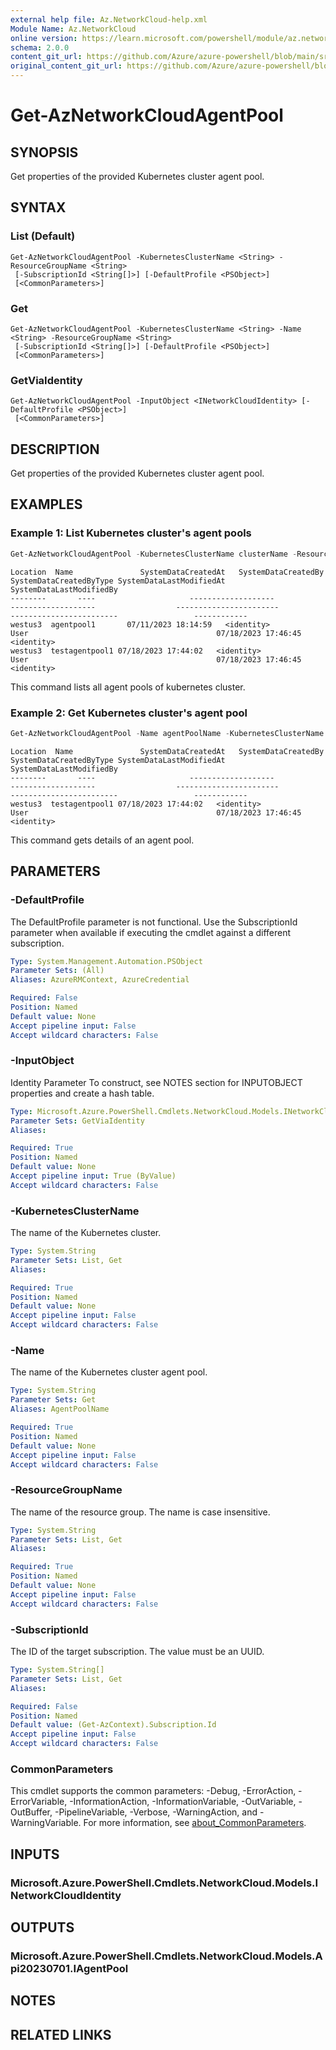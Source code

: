 ```yaml
---
external help file: Az.NetworkCloud-help.xml
Module Name: Az.NetworkCloud
online version: https://learn.microsoft.com/powershell/module/az.networkcloud/get-aznetworkcloudagentpool
schema: 2.0.0
content_git_url: https://github.com/Azure/azure-powershell/blob/main/src/NetworkCloud/NetworkCloud/help/Get-AzNetworkCloudAgentPool.md
original_content_git_url: https://github.com/Azure/azure-powershell/blob/main/src/NetworkCloud/NetworkCloud/help/Get-AzNetworkCloudAgentPool.md
---
```


# Get-AzNetworkCloudAgentPool

## SYNOPSIS
Get properties of the provided Kubernetes cluster agent pool.

## SYNTAX

### List (Default)
```
Get-AzNetworkCloudAgentPool -KubernetesClusterName <String> -ResourceGroupName <String>
 [-SubscriptionId <String[]>] [-DefaultProfile <PSObject>]
 [<CommonParameters>]
```

### Get
```
Get-AzNetworkCloudAgentPool -KubernetesClusterName <String> -Name <String> -ResourceGroupName <String>
 [-SubscriptionId <String[]>] [-DefaultProfile <PSObject>]
 [<CommonParameters>]
```

### GetViaIdentity
```
Get-AzNetworkCloudAgentPool -InputObject <INetworkCloudIdentity> [-DefaultProfile <PSObject>]
 [<CommonParameters>]
```

## DESCRIPTION
Get properties of the provided Kubernetes cluster agent pool.

## EXAMPLES

### Example 1: List Kubernetes cluster's agent pools
```powershell
Get-AzNetworkCloudAgentPool -KubernetesClusterName clusterName -ResourceGroupName resourceGroup -SubscriptionId subscriptionId
```

```output
Location  Name               SystemDataCreatedAt   SystemDataCreatedBy    SystemDataCreatedByType SystemDataLastModifiedAt SystemDataLastModifiedBy
--------       ----                     -------------------                -------------------                  -----------------------                   ------------------------                 ------------
westus3  agentpool1       07/11/2023 18:14:59   <identity>                          User                                          07/18/2023 17:46:45           <identity>
westus3  testagentpool1 07/18/2023 17:44:02   <identity>                         User                                          07/18/2023 17:46:45           <identity>
```

This command lists all agent pools of kubernetes cluster.

### Example 2: Get Kubernetes cluster's agent pool
```powershell
Get-AzNetworkCloudAgentPool -Name agentPoolName -KubernetesClusterName clusterName -ResourceGroupName resourceGroup -SubscriptionId subscriptionId
```

```output
Location  Name               SystemDataCreatedAt   SystemDataCreatedBy    SystemDataCreatedByType SystemDataLastModifiedAt SystemDataLastModifiedBy
--------       ----                     -------------------                -------------------                  -----------------------                   ------------------------                 ------------
westus3  testagentpool1 07/18/2023 17:44:02   <identity>                         User                                          07/18/2023 17:46:45           <identity>
```

This command gets details of an agent pool.

## PARAMETERS

### -DefaultProfile
The DefaultProfile parameter is not functional.
Use the SubscriptionId parameter when available if executing the cmdlet against a different subscription.

```yaml
Type: System.Management.Automation.PSObject
Parameter Sets: (All)
Aliases: AzureRMContext, AzureCredential

Required: False
Position: Named
Default value: None
Accept pipeline input: False
Accept wildcard characters: False
```

### -InputObject
Identity Parameter
To construct, see NOTES section for INPUTOBJECT properties and create a hash table.

```yaml
Type: Microsoft.Azure.PowerShell.Cmdlets.NetworkCloud.Models.INetworkCloudIdentity
Parameter Sets: GetViaIdentity
Aliases:

Required: True
Position: Named
Default value: None
Accept pipeline input: True (ByValue)
Accept wildcard characters: False
```

### -KubernetesClusterName
The name of the Kubernetes cluster.

```yaml
Type: System.String
Parameter Sets: List, Get
Aliases:

Required: True
Position: Named
Default value: None
Accept pipeline input: False
Accept wildcard characters: False
```

### -Name
The name of the Kubernetes cluster agent pool.

```yaml
Type: System.String
Parameter Sets: Get
Aliases: AgentPoolName

Required: True
Position: Named
Default value: None
Accept pipeline input: False
Accept wildcard characters: False
```

### -ResourceGroupName
The name of the resource group.
The name is case insensitive.

```yaml
Type: System.String
Parameter Sets: List, Get
Aliases:

Required: True
Position: Named
Default value: None
Accept pipeline input: False
Accept wildcard characters: False
```

### -SubscriptionId
The ID of the target subscription.
The value must be an UUID.

```yaml
Type: System.String[]
Parameter Sets: List, Get
Aliases:

Required: False
Position: Named
Default value: (Get-AzContext).Subscription.Id
Accept pipeline input: False
Accept wildcard characters: False
```

### CommonParameters
This cmdlet supports the common parameters: -Debug, -ErrorAction, -ErrorVariable, -InformationAction, -InformationVariable, -OutVariable, -OutBuffer, -PipelineVariable, -Verbose, -WarningAction, and -WarningVariable. For more information, see [about_CommonParameters](http://go.microsoft.com/fwlink/?LinkID=113216).

## INPUTS

### Microsoft.Azure.PowerShell.Cmdlets.NetworkCloud.Models.INetworkCloudIdentity

## OUTPUTS

### Microsoft.Azure.PowerShell.Cmdlets.NetworkCloud.Models.Api20230701.IAgentPool

## NOTES

## RELATED LINKS
